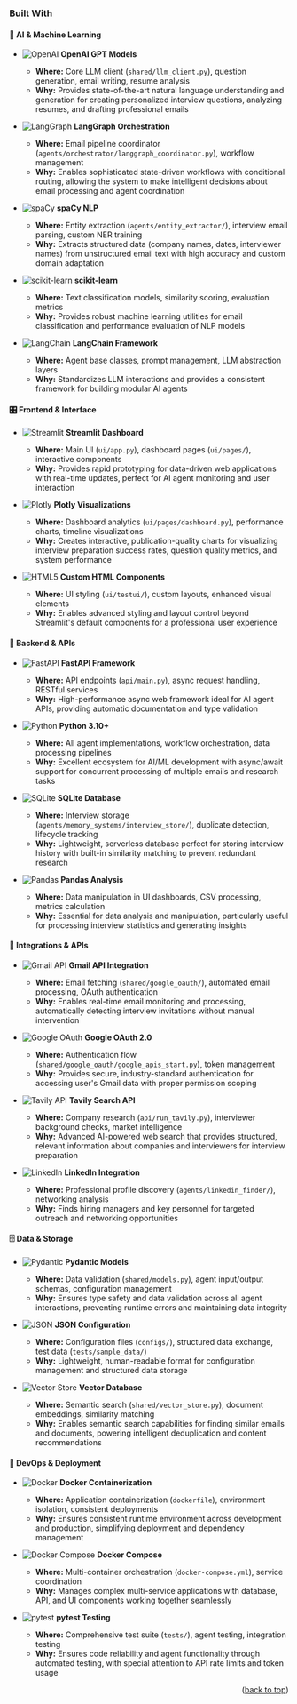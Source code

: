 ### Built With

#### 🧠 AI & Machine Learning
* ![OpenAI](https://img.shields.io/badge/OpenAI-412991?style=flat-square&logo=openai&logoColor=white) **OpenAI GPT Models**
  - **Where:** Core LLM client (`shared/llm_client.py`), question generation, email writing, resume analysis
  - **Why:** Provides state-of-the-art natural language understanding and generation for creating personalized interview questions, analyzing resumes, and drafting professional emails

* ![LangGraph](https://img.shields.io/badge/LangGraph-1C3C3C?style=flat-square&logo=langchain&logoColor=white) **LangGraph Orchestration**
  - **Where:** Email pipeline coordinator (`agents/orchestrator/langgraph_coordinator.py`), workflow management
  - **Why:** Enables sophisticated state-driven workflows with conditional routing, allowing the system to make intelligent decisions about email processing and agent coordination

* ![spaCy](https://img.shields.io/badge/spaCy-09A3D5?style=flat-square&logo=spacy&logoColor=white) **spaCy NLP**
  - **Where:** Entity extraction (`agents/entity_extractor/`), interview email parsing, custom NER training
  - **Why:** Extracts structured data (company names, dates, interviewer names) from unstructured email text with high accuracy and custom domain adaptation

* ![scikit-learn](https://img.shields.io/badge/scikit--learn-F7931E?style=flat-square&logo=scikit-learn&logoColor=white) **scikit-learn**
  - **Where:** Text classification models, similarity scoring, evaluation metrics
  - **Why:** Provides robust machine learning utilities for email classification and performance evaluation of NLP models

* ![LangChain](https://img.shields.io/badge/LangChain-1C3C3C?style=flat-square&logo=langchain&logoColor=white) **LangChain Framework**
  - **Where:** Agent base classes, prompt management, LLM abstraction layers
  - **Why:** Standardizes LLM interactions and provides a consistent framework for building modular AI agents

#### 🎛️ Frontend & Interface
* ![Streamlit](https://img.shields.io/badge/Streamlit-FF4B4B?style=flat-square&logo=streamlit&logoColor=white) **Streamlit Dashboard**
  - **Where:** Main UI (`ui/app.py`), dashboard pages (`ui/pages/`), interactive components
  - **Why:** Provides rapid prototyping for data-driven web applications with real-time updates, perfect for AI agent monitoring and user interaction

* ![Plotly](https://img.shields.io/badge/Plotly-3F4F75?style=flat-square&logo=plotly&logoColor=white) **Plotly Visualizations**
  - **Where:** Dashboard analytics (`ui/pages/dashboard.py`), performance charts, timeline visualizations
  - **Why:** Creates interactive, publication-quality charts for visualizing interview preparation success rates, question quality metrics, and system performance

* ![HTML5](https://img.shields.io/badge/HTML5-E34F26?style=flat-square&logo=html5&logoColor=white) **Custom HTML Components**
  - **Where:** UI styling (`ui/testui/`), custom layouts, enhanced visual elements
  - **Why:** Enables advanced styling and layout control beyond Streamlit's default components for a professional user experience

#### 🔧 Backend & APIs
* ![FastAPI](https://img.shields.io/badge/FastAPI-009688?style=flat-square&logo=fastapi&logoColor=white) **FastAPI Framework**
  - **Where:** API endpoints (`api/main.py`), async request handling, RESTful services
  - **Why:** High-performance async web framework ideal for AI agent APIs, providing automatic documentation and type validation

* ![Python](https://img.shields.io/badge/Python-3776AB?style=flat-square&logo=python&logoColor=white) **Python 3.10+**
  - **Where:** All agent implementations, workflow orchestration, data processing pipelines
  - **Why:** Excellent ecosystem for AI/ML development with async/await support for concurrent processing of multiple emails and research tasks

* ![SQLite](https://img.shields.io/badge/SQLite-07405E?style=flat-square&logo=sqlite&logoColor=white) **SQLite Database**
  - **Where:** Interview storage (`agents/memory_systems/interview_store/`), duplicate detection, lifecycle tracking
  - **Why:** Lightweight, serverless database perfect for storing interview history with built-in similarity matching to prevent redundant research

* ![Pandas](https://img.shields.io/badge/Pandas-150458?style=flat-square&logo=pandas&logoColor=white) **Pandas Analysis**
  - **Where:** Data manipulation in UI dashboards, CSV processing, metrics calculation
  - **Why:** Essential for data analysis and manipulation, particularly useful for processing interview statistics and generating insights

#### 🔗 Integrations & APIs
* ![Gmail API](https://img.shields.io/badge/Gmail_API-EA4335?style=flat-square&logo=gmail&logoColor=white) **Gmail API Integration**
  - **Where:** Email fetching (`shared/google_oauth/`), automated email processing, OAuth authentication
  - **Why:** Enables real-time email monitoring and processing, automatically detecting interview invitations without manual intervention

* ![Google OAuth](https://img.shields.io/badge/Google_OAuth-4285F4?style=flat-square&logo=google&logoColor=white) **Google OAuth 2.0**
  - **Where:** Authentication flow (`shared/google_oauth/google_apis_start.py`), token management
  - **Why:** Provides secure, industry-standard authentication for accessing user's Gmail data with proper permission scoping

* ![Tavily API](https://img.shields.io/badge/Tavily_API-FF6B6B?style=flat-square&logo=search&logoColor=white) **Tavily Search API**
  - **Where:** Company research (`api/run_tavily.py`), interviewer background checks, market intelligence
  - **Why:** Advanced AI-powered web search that provides structured, relevant information about companies and interviewers for interview preparation

* ![LinkedIn](https://img.shields.io/badge/LinkedIn_API-0077B5?style=flat-square&logo=linkedin&logoColor=white) **LinkedIn Integration**
  - **Where:** Professional profile discovery (`agents/linkedin_finder/`), networking analysis
  - **Why:** Finds hiring managers and key personnel for targeted outreach and networking opportunities

#### 🗄️ Data & Storage
* ![Pydantic](https://img.shields.io/badge/Pydantic-E92063?style=flat-square&logo=pydantic&logoColor=white) **Pydantic Models**
  - **Where:** Data validation (`shared/models.py`), agent input/output schemas, configuration management
  - **Why:** Ensures type safety and data validation across all agent interactions, preventing runtime errors and maintaining data integrity

* ![JSON](https://img.shields.io/badge/JSON-000000?style=flat-square&logo=json&logoColor=white) **JSON Configuration**
  - **Where:** Configuration files (`configs/`), structured data exchange, test data (`tests/sample_data/`)
  - **Why:** Lightweight, human-readable format for configuration management and structured data storage

* ![Vector Store](https://img.shields.io/badge/Vector_Store-FF69B4?style=flat-square&logo=database&logoColor=white) **Vector Database**
  - **Where:** Semantic search (`shared/vector_store.py`), document embeddings, similarity matching
  - **Why:** Enables semantic search capabilities for finding similar emails and documents, powering intelligent deduplication and content recommendations

#### 🚀 DevOps & Deployment
* ![Docker](https://img.shields.io/badge/Docker-2496ED?style=flat-square&logo=docker&logoColor=white) **Docker Containerization**
  - **Where:** Application containerization (`dockerfile`), environment isolation, consistent deployments
  - **Why:** Ensures consistent runtime environment across development and production, simplifying deployment and dependency management

* ![Docker Compose](https://img.shields.io/badge/Docker_Compose-2496ED?style=flat-square&logo=docker&logoColor=white) **Docker Compose**
  - **Where:** Multi-container orchestration (`docker-compose.yml`), service coordination
  - **Why:** Manages complex multi-service applications with database, API, and UI components working together seamlessly

* ![pytest](https://img.shields.io/badge/pytest-0A9EDC?style=flat-square&logo=pytest&logoColor=white) **pytest Testing**
  - **Where:** Comprehensive test suite (`tests/`), agent testing, integration testing
  - **Why:** Ensures code reliability and agent functionality through automated testing, with special attention to API rate limits and token usage

<p align="right">(<a href="#readme-top">back to top</a>)</p>


